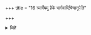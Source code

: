 +++
title = "16 त्र्यार्षेयमु हैके भार्गवार्ष्टिषेणानूपेति"

+++

<details><summary>थिते</summary>

16. According to some it consists of three R̥ṣis. (The Hotr̥ says:) O Bhārgava, Ārṣṭiṣeṇa, Anūpa. (The Adhvaryu says:) In the manner of Anūpa, R̥ṣiṣeṇa, Bhr̥gu.  
</details>

